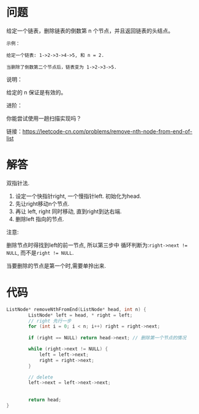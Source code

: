 # 问题
给定一个链表，删除链表的倒数第 n 个节点，并且返回链表的头结点。

```
示例：

给定一个链表: 1->2->3->4->5, 和 n = 2.

当删除了倒数第二个节点后，链表变为 1->2->3->5.
```

说明：

给定的 n 保证是有效的。

进阶：

你能尝试使用一趟扫描实现吗？

链接：https://leetcode-cn.com/problems/remove-nth-node-from-end-of-list

# 解答

双指针法.

1. 设定一个快指针right, 一个慢指针left. 初始化为head.
2. 先让right移动n个节点.
3. 再让 left, right 同时移动, 直到right到达右端.
4. 删除left 指向的节点.

注意: 

  删除节点时得找到left的前一节点, 所以第三步中 循环判断为:`right->next != NULL`, 而不是`right != NULL`.
  
  当要删除的节点是第一个时,需要单拎出来.

# 代码
```cpp
ListNode* removeNthFromEnd(ListNode* head, int n) {
		ListNode* left = head, * right = left;
		// right 先行一步
		for (int i = 0; i < n; i++) right = right->next;
		
		if (right == NULL) return head->next; // 删除第一个节点的情况

		while (right->next != NULL) {
			left = left->next;
			right = right->next;
		}

		// delete 
		left->next = left->next->next;
		
			
		return head;
}
```
